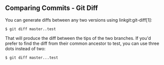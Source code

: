 ## Comparing Commits - Git Diff ##

You can generate diffs between any two versions using
linkgit:git-diff[1]:

    $ git diff master..test

That will produce the diff between the tips of the two branches.  If
you'd prefer to find the diff from their common ancestor to test, you
can use three dots instead of two:

    $ git diff master...test

